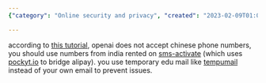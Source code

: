 ```yaml
---
{"category": "Online security and privacy", "created": "2023-02-09T01:01:23.393Z", "date": "2023-02-09 01:01:23", "description": "This tutorial provides step-by-step instructions on how to create an OpenAI account using a Chinese phone number and temporary email addresses from Tempumail, making it possible to bypass potential restrictions and issues.", "modified": "2023-02-09T14:07:53.111Z", "tags": ["OpenAI", "Registration", "Chinese Phone Number", "India", "SMS Activation", "Tempumail", "Temporary Email"], "title": "Openai Account Registration"}

---
```


according to [this tutorial](https://www.modb.pro/db/573022), openai does not accept chinese phone numbers, you should use numbers from india rented on [sms-activate](https://sms-activate.org/) (which uses [pockyt.io](https://pockyt.io/) to bridge alipay). you use temporary edu mail like [tempumail](https://tempumail.com/mailbox) instead of your own email to prevent issues.
